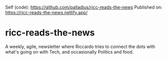 Self (code): https://github.com/palladius/ricc-reads-the-news
Published on: https://ricc-reads-the-news.netlify.app/

# ricc-reads-the-news

A weekly, agile, newsletter where Riccardo tries to connect the dots with what's going on with Tech, and occasionally Politics and food.
